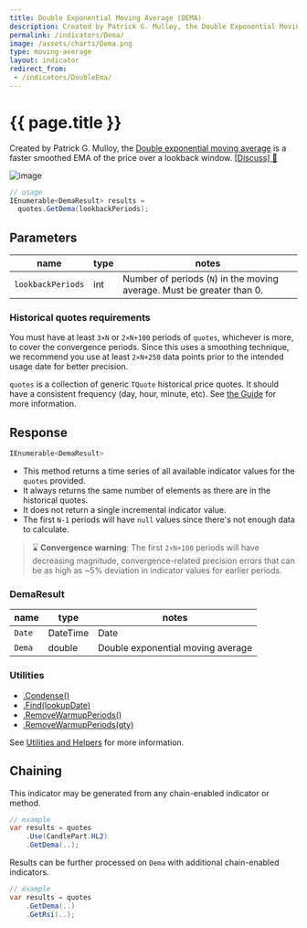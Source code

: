 ```yaml
---
title: Double Exponential Moving Average (DEMA)
description: Created by Patrick G. Mulloy, the Double Exponential Moving Average is a faster smoothed EMA of financial market prices.
permalink: /indicators/Dema/
image: /assets/charts/Dema.png
type: moving-average
layout: indicator
redirect_from:
 - /indicators/DoubleEma/
---
```


# {{ page.title }}

Created by Patrick G. Mulloy, the [Double exponential moving average](https://en.wikipedia.org/wiki/Double_exponential_moving_average) is a faster smoothed EMA of the price over a lookback window.
[[Discuss] :speech_balloon:]({{site.github.repository_url}}/discussions/807 "Community discussion about this indicator")

![image]({{site.baseurl}}{{page.image}})

```csharp
// usage
IEnumerable<DemaResult> results =
  quotes.GetDema(lookbackPeriods);
```

## Parameters

| name | type | notes
| -- |-- |--
| `lookbackPeriods` | int | Number of periods (`N`) in the moving average.  Must be greater than 0.

### Historical quotes requirements

You must have at least `3×N` or `2×N+100` periods of `quotes`, whichever is more, to cover the convergence periods.  Since this uses a smoothing technique, we recommend you use at least `2×N+250` data points prior to the intended usage date for better precision.

`quotes` is a collection of generic `TQuote` historical price quotes.  It should have a consistent frequency (day, hour, minute, etc).  See [the Guide]({{site.baseurl}}/guide/#historical-quotes) for more information.

## Response

```csharp
IEnumerable<DemaResult>
```

- This method returns a time series of all available indicator values for the `quotes` provided.
- It always returns the same number of elements as there are in the historical quotes.
- It does not return a single incremental indicator value.
- The first `N-1` periods will have `null` values since there's not enough data to calculate.

> :hourglass: **Convergence warning**: The first `2×N+100` periods will have decreasing magnitude, convergence-related precision errors that can be as high as ~5% deviation in indicator values for earlier periods.

### DemaResult

| name | type | notes
| -- |-- |--
| `Date` | DateTime | Date
| `Dema` | double | Double exponential moving average

### Utilities

- [.Condense()]({{site.baseurl}}/utilities#condense)
- [.Find(lookupDate)]({{site.baseurl}}/utilities#find-indicator-result-by-date)
- [.RemoveWarmupPeriods()]({{site.baseurl}}/utilities#remove-warmup-periods)
- [.RemoveWarmupPeriods(qty)]({{site.baseurl}}/utilities#remove-warmup-periods)

See [Utilities and Helpers]({{site.baseurl}}/utilities#utilities-for-indicator-results) for more information.

## Chaining

This indicator may be generated from any chain-enabled indicator or method.

```csharp
// example
var results = quotes
    .Use(CandlePart.HL2)
    .GetDema(..);
```

Results can be further processed on `Dema` with additional chain-enabled indicators.

```csharp
// example
var results = quotes
    .GetDema(..)
    .GetRsi(..);
```
